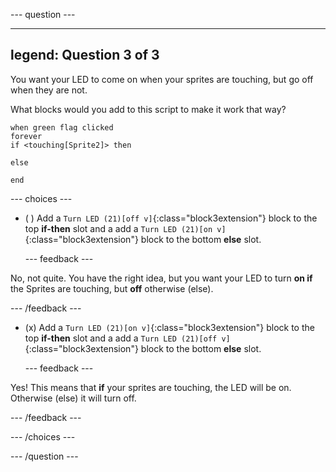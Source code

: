 --- question ---

---
legend: Question 3 of 3
---

You want your LED to come on when your sprites are touching, but go off when they are not. 

What blocks would you add to this script to make it work that way?

```blocks3
when green flag clicked
forever
if <touching[Sprite2]> then
  
else
  
end
```

--- choices ---

- ( ) Add a `Turn LED (21)[off v]`{:class="block3extension"} block to the top **if-then** slot and a add a `Turn LED (21)[on v]`{:class="block3extension"} block to the bottom **else** slot.

  --- feedback ---
  
No, not quite. You have the right idea, but you want your LED to turn **on if** the Sprites are touching, but **off** otherwise (else).

  --- /feedback ---

- (x) Add a `Turn LED (21)[on v]`{:class="block3extension"} block to the top **if-then** slot and a add a `Turn LED (21)[off v]`{:class="block3extension"} block to the bottom **else** slot.

  --- feedback ---
  
Yes! This means that **if** your sprites are touching, the LED will be on. Otherwise (else) it will turn off. 

  --- /feedback ---

--- /choices ---

--- /question ---
